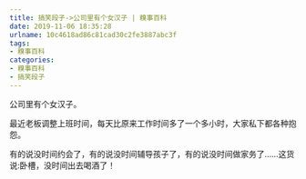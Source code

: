 ```yaml
---
title: 搞笑段子->公司里有个女汉子 | 糗事百科
date: 2019-11-06 18:35:28
urlname: 10c4618ad86c81cad30c2fe3887abc3f
tags: 
- 糗事百科
categories:
- 糗事百科
- 搞笑段子
---
```

公司里有个女汉子。

最近老板调整上班时间，每天比原来工作时间多了一个多小时，大家私下都各种抱怨。

有的说没时间约会了，有的说没时间辅导孩子了，有的说没时间做家务了……这货说:卧槽，没时间出去喝酒了！


